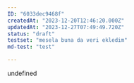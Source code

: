 ```yaml
---
ID: "6033dec9468f"
createdAt: "2023-12-20T12:46:20.000Z"
updatedAt: "2023-12-27T07:49:49.720Z"
status: "draft"
testset: "mesela buna da veri ekledim"
md-test: "test"

---
```

undefined